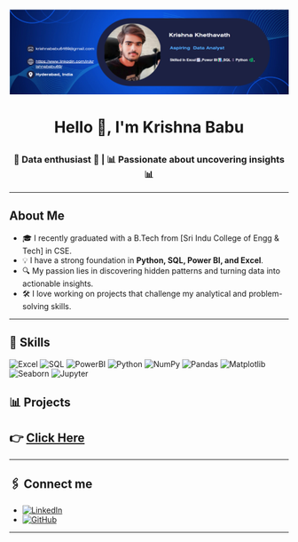 ![logo](https://github.com/KrishnaBabu-Khethavath/KrishnaBabu-Khethavath/blob/main/B-logo.png )
<h1 align="center">Hello 👋, I'm Krishna Babu </h1>
<!-- <h2 align="center">Aspiring Data Analyst  </h2> -->
<!-- <p align="center">
  <img src="https://user-images.githubusercontent.com/55389276/140866485-8fb1c876-9a8f-4d6a-98dc-08c4981eaf70.gif" alt="coding" width="400"/>
</p> -->

## <h3 align="center">🌟 Data enthusiast 🌟 |  📊 Passionate about uncovering insights 📊</h3>

---
## About Me
- 🎓 I recently graduated with a B.Tech from [Sri Indu College of Engg & Tech] in CSE.
- 💡 I have a strong foundation in **Python, SQL, Power BI, and Excel**.
- 🔍 My passion lies in discovering hidden patterns and turning data into actionable insights.
- 🛠️ I love working on projects that challenge my analytical and problem-solving skills.

---

## 💼 Skills

![Excel](https://img.shields.io/badge/Excel-217346?style=for-the-badge&logo=microsoft-excel&logoColor=white)
![SQL](https://img.shields.io/badge/SQL-CC2927?style=for-the-badge&logo=microsoft-sql-server&logoColor=white)
![PowerBI](https://img.shields.io/badge/PowerBI-F2C811?style=for-the-badge&logo=power-bi&logoColor=black)
![Python](https://img.shields.io/badge/Python-3776AB?style=for-the-badge&logo=python&logoColor=white)
![NumPy](https://img.shields.io/badge/NumPy-013243?style=for-the-badge&logo=numpy&logoColor=white)
![Pandas](https://img.shields.io/badge/Pandas-150458?style=for-the-badge&logo=pandas&logoColor=white)
![Matplotlib](https://img.shields.io/badge/Matplotlib-02569B?style=for-the-badge&logo=Matplotlib&logoColor=white)
![Seaborn](https://img.shields.io/badge/Seaborn-3776AB?style=for-the-badge&logo=Seaborn&logoColor=white)
![Jupyter](https://img.shields.io/badge/Jupyter-F37626?style=for-the-badge&logo=jupyter&logoColor=white)

## 📊 Projects 
## 👉 [Click Here](https://github.com/KrishnaBabu-Khethavath?tab=repositories)


---

## 🖇️ Connect me 
-  [![LinkedIn](https://img.shields.io/badge/LinkedIn-0A66C2?style=for-the-badge&logo=linkedin&logoColor=white)](https://www.linkedin.com/in/krishnababu69/)
-  [![GitHub](https://img.shields.io/badge/GitHub-181717?style=for-the-badge&logo=github&logoColor=white)](https://github.com/KrishnaBabu-Khethavath)
---
